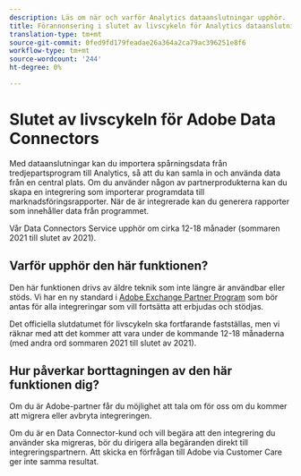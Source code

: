 ```yaml
---
description: Läs om när och varför Analytics dataanslutningar upphör.
title: Förannonsering i slutet av livscykeln för Analytics dataanslutningar
translation-type: tm+mt
source-git-commit: 0fed9fd179feadae26a364a2ca79ac396251e8f6
workflow-type: tm+mt
source-wordcount: '244'
ht-degree: 0%

---
```



# Slutet av livscykeln för Adobe Data Connectors

Med dataanslutningar kan du importera spårningsdata från tredjepartsprogram till Analytics, så att du kan samla in och använda data från en central plats. Om du använder någon av partnerprodukterna kan du skapa en integrering som importerar programdata till marknadsföringsrapporter. När de är integrerade kan du generera rapporter som innehåller data från programmet.

Vår Data Connectors Service upphör om cirka 12-18 månader (sommaren 2021 till slutet av 2021).

## Varför upphör den här funktionen?

Den här funktionen drivs av äldre teknik som inte längre är användbar eller stöds. Vi har en ny standard i [Adobe Exchange Partner Program](https://partners.adobe.com/exchangeprogram/experiencecloud) som bör antas för alla integreringar som vill fortsätta att erbjudas och stödjas.

Det officiella slutdatumet för livscykeln ska fortfarande fastställas, men vi räknar med att det kommer att vara under de kommande 12-18 månaderna (med andra ord sommaren 2021 till slutet av 2021).

## Hur påverkar borttagningen av den här funktionen dig?

Om du är Adobe-partner får du möjlighet att tala om för oss om du kommer att migrera eller avbryta integreringen.

Om du är en Data Connector-kund och vill begära att den integrering du använder ska migreras, bör du dirigera alla begäranden direkt till integreringspartnern. Att skicka en förfrågan till Adobe via Customer Care ger inte samma resultat.
